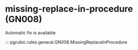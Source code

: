 # missing-replace-in-procedure (GN008)

Automatic fix is available

::: pgrubic.rules.general.GN008.MissingReplaceInProcedure
